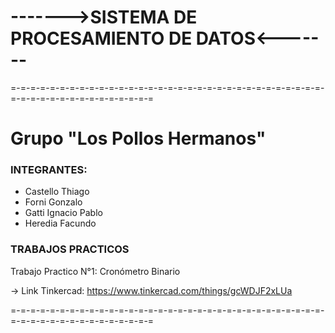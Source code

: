 # ------->SISTEMA DE PROCESAMIENTO DE DATOS<-------
=-=-=-=-=-=-=-=-=-=-=-=-=-=-=-=-=-=-=-=-=-=-=-=-=-=-=-=-=-=-=-=-=-=-=-=-=-=-=-=-=-=-=-=-=-=-=

Grupo "Los Pollos Hermanos"
=

### INTEGRANTES:
- Castello Thiago
- Forni Gonzalo
- Gatti Ignacio Pablo
- Heredia Facundo


### TRABAJOS PRACTICOS
Trabajo Practico N°1: Cronómetro Binario

-> Link Tinkercad: https://www.tinkercad.com/things/gcWDJF2xLUa

=-=-=-=-=-=-=-=-=-=-=-=-=-=-=-=-=-=-=-=-=-=-=-=-=-=-=-=-=-=-=-=-=-=-=-=-=-=-=-=-=-=-=-=-=-=-=
